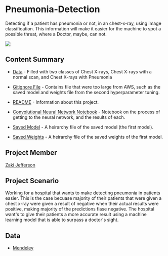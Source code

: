# Pneumonia-Detection
Detecting if a patient has pneumonia or not, in an chest-x-ray, using image classification. This information will make it easier for the machine to spot a possible threat, where a Doctor, maybe, can not.

<img src="person100_bacteria_478.jpeg">

## Content Summary
- [Data](https://github.com/jeffersonzaki/Pneumonia-Detection/tree/master/Image-Data) - Filled with two classes of Chest X-rays, Chest X-rays with a normal scan, and Chest X-rays with Pneumonia

- [Gitignore File](https://github.com/jeffersonzaki/Pneumonia-Detection/blob/master/.gitignore) - Contains file that were too large from AWS, such as the saved model and weights file from the second hyperparameter tuning. 

- [README](https://github.com/jeffersonzaki/Pneumonia-Detection/blob/master/README.md) - Information about this project.

- [Convolutional Neural Network Notebook](https://github.com/jeffersonzaki/Pneumonia-Detection/blob/master/cnn.ipynb) - Notebook on the process of getting to the neural network, and the results of each.

- [Saved Model](https://github.com/jeffersonzaki/Pneumonia-Detection/blob/master/model.hdf5) - A heirarchy file of the saved model (the first model).

- [Saved Weights](https://github.com/jeffersonzaki/Pneumonia-Detection/blob/master/weights.hdf5) - A heirarchy file of the saved weights of the first model.

## Project Member
[Zaki Jefferson](https://github.com/jeffersonzaki)

## Project Scenario
Working for a hospital that wants to make detecting pneumonia in patients easier. This is the case becuase majority of their patients that were given a chest x-ray were given a result of negative when their actual results were positive, making majority of the predictions flase negative.
The hospital want's to give their patients a more accurate result using a machine learning model that is able to surpass a doctor's sight.

## Data
- [Mendeley](https://data.mendeley.com/datasets/rscbjbr9sj/2)
